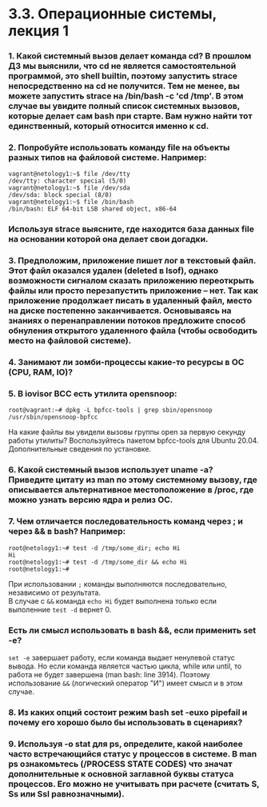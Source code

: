 # 3.3. Операционные системы, лекция 1

### 1. Какой системный вызов делает команда cd? В прошлом ДЗ мы выяснили, что cd не является самостоятельной программой, это shell builtin, поэтому запустить strace непосредственно на cd не получится. Тем не менее, вы можете запустить strace на /bin/bash -c 'cd /tmp'. В этом случае вы увидите полный список системных вызовов, которые делает сам bash при старте. Вам нужно найти тот единственный, который относится именно к cd.

### 2. Попробуйте использовать команду file на объекты разных типов на файловой системе. Например:
```
vagrant@netology1:~$ file /dev/tty
/dev/tty: character special (5/0)
vagrant@netology1:~$ file /dev/sda
/dev/sda: block special (8/0)
vagrant@netology1:~$ file /bin/bash
/bin/bash: ELF 64-bit LSB shared object, x86-64
```
### Используя strace выясните, где находится база данных file на основании которой она делает свои догадки.

### 3. Предположим, приложение пишет лог в текстовый файл. Этот файл оказался удален (deleted в lsof), однако возможности сигналом сказать приложению переоткрыть файлы или просто перезапустить приложение – нет. Так как приложение продолжает писать в удаленный файл, место на диске постепенно заканчивается. Основываясь на знаниях о перенаправлении потоков предложите способ обнуления открытого удаленного файла (чтобы освободить место на файловой системе).

### 4. Занимают ли зомби-процессы какие-то ресурсы в ОС (CPU, RAM, IO)?

### 5. В iovisor BCC есть утилита opensnoop:
```
root@vagrant:~# dpkg -L bpfcc-tools | grep sbin/opensnoop
/usr/sbin/opensnoop-bpfcc
```
На какие файлы вы увидели вызовы группы open за первую секунду работы утилиты? Воспользуйтесь пакетом bpfcc-tools для Ubuntu 20.04. Дополнительные сведения по установке.

### 6. Какой системный вызов использует uname -a? Приведите цитату из man по этому системному вызову, где описывается альтернативное местоположение в /proc, где можно узнать версию ядра и релиз ОС.

### 7. Чем отличается последовательность команд через ; и через && в bash? Например:
```
root@netology1:~# test -d /tmp/some_dir; echo Hi
Hi
root@netology1:~# test -d /tmp/some_dir && echo Hi
root@netology1:~#
```
При использовании ```;``` команды выполняются последовательно, независимо от результата.  
В случае с ```&&``` команда ```echo Hi``` будет выполнена только если выполенние ```test -d``` вернет 0. 

### Есть ли смысл использовать в bash &&, если применить set -e?
```set -e``` завершает работу, если команда выдает ненулевой статус вывода. Но если команда является частью цикла, while или until, то работа не будет завершена (man bash: line 3914). Поэтому использование ```&&``` (логический оператор "И") имеет смысл и в этом случае.

### 8. Из каких опций состоит режим bash set -euxo pipefail и почему его хорошо было бы использовать в сценариях?

### 9. Используя -o stat для ps, определите, какой наиболее часто встречающийся статус у процессов в системе. В man ps ознакомьтесь (/PROCESS STATE CODES) что значат дополнительные к основной заглавной буквы статуса процессов. Его можно не учитывать при расчете (считать S, Ss или Ssl равнозначными).
